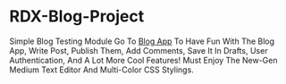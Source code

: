 # RDX-Blog-Project
 Simple Blog Testing Module
 Go To <a href="http://mrsidrdx.pythonanywhere.com/" target="_blank">Blog App</a> To Have Fun With The Blog App, Write Post, Publish Them, Add Comments, Save It In Drafts, User Authentication, And A Lot More Cool Features! Must Enjoy The New-Gen Medium Text Editor And Multi-Color CSS Stylings.
